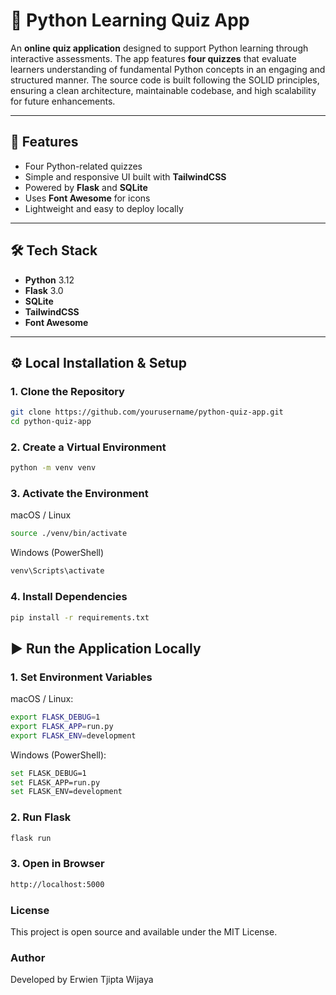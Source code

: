 # 🧠 Python Learning Quiz App

An **online quiz application** designed to support Python learning through interactive assessments. The app features **four quizzes** that evaluate learners understanding of fundamental Python concepts in an engaging and structured manner. The source code is built following the SOLID principles, ensuring a clean architecture, maintainable codebase, and high scalability for future enhancements.

---

## 🚀 Features

- Four Python-related quizzes  
- Simple and responsive UI built with **TailwindCSS**  
- Powered by **Flask** and **SQLite**  
- Uses **Font Awesome** for icons  
- Lightweight and easy to deploy locally

---

## 🛠️ Tech Stack

- **Python** 3.12  
- **Flask** 3.0  
- **SQLite**  
- **TailwindCSS**  
- **Font Awesome**

---

## ⚙️ Local Installation & Setup

### 1. Clone the Repository

```bash
git clone https://github.com/yourusername/python-quiz-app.git
cd python-quiz-app
```

### 2. Create a Virtual Environment

```bash
python -m venv venv
```

### 3. Activate the Environment

macOS / Linux

```bash
source ./venv/bin/activate
```

Windows (PowerShell)

```bash
venv\Scripts\activate
```

### 4. Install Dependencies

```bash
pip install -r requirements.txt
```

## ▶️ Run the Application Locally

### 1. Set Environment Variables

macOS / Linux:

```bash
export FLASK_DEBUG=1
export FLASK_APP=run.py
export FLASK_ENV=development
```

Windows (PowerShell):

```bash
set FLASK_DEBUG=1
set FLASK_APP=run.py
set FLASK_ENV=development
```

### 2. Run Flask

```bash
flask run
```

### 3. Open in Browser

```bash
http://localhost:5000
```

### License

This project is open source and available under the MIT License.

### Author

Developed by Erwien Tjipta Wijaya